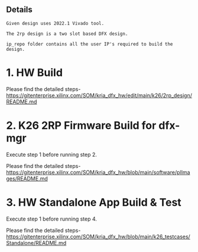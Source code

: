 ## Details
```
Given design uses 2022.1 Vivado tool.

The 2rp design is a two slot based DFX design. 

ip_repo folder contains all the user IP's required to build the design. 

```
# 1. HW Build 

Please find the detailed steps- https://gitenterprise.xilinx.com/SOM/kria_dfx_hw/edit/main/k26/2rp_design/README.md 

# 2. K26 2RP Firmware Build for dfx-mgr

Execute step 1 before running step 2. 

Please find the detailed steps-https://gitenterprise.xilinx.com/SOM/kria_dfx_hw/blob/main/software/plImages/README.md 

# 3. HW Standalone App Build & Test 

Execute step 1 before running step 4. 

Please find the detailed steps-https://gitenterprise.xilinx.com/SOM/kria_dfx_hw/blob/main/k26_testcases/Standalone/README.md 
